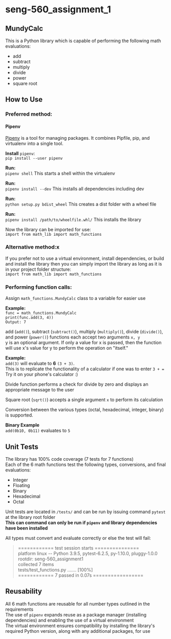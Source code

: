 # seng-560_assignment_1

## MundyCalc

This is a Python library which is capable of performing the following math evaluations:
* add
* subtract
* multiply
* divide
* power
* square root

## How to Use
### Preferred method:
#### Pipenv
[Pipenv](https://pipenv.pypa.io/en/latest/) is a tool for managing packages. It combines Pipfile, pip, and virtualenv into a single tool.

**Install** `pipenv`:  
`pip install --user pipenv`

**Run:**  
`pipenv shell` This starts a shell within the virtualenv

**Run:**  
`pipenv install --dev` This installs all dependencies including dev

**Run:**  
`python setup.py bdist_wheel` This creates a dist folder with a wheel file

**Run:**  
`pipenv install /path/to/wheelfile.whl/` This installs the library

Now the library can be imported for use:  
`import from math_lib import math_functions`

### Alternative method:x
If you prefer not to use a virtual environment, install dependencies, or build and install the library then you can simply import the library as long as it is in your project folder structure:  
`import from math_lib import math_functions`

### Performing function calls:
Assign `math_functions.MundyCalc` class to a variable for easier use  

**Example:**  
    `func = math_functions.MundyCalc`  
    `print(func.add(3, 4))`  
    `Output: 7`

add (`add()`), subtract (`subtract()`), multiply (`multiply()`), divide (`divide()`), and power (`power()`) functions each accept two arguments `x, y`  
y is an optional argument.
If only a value for x is passed, then the function will use x's value for y to perform the operation on "itself."  

**Example:**  
    `add(3)` will evaluate to **6** `(3 + 3)`.  
    This is to replicate the functionality of a calculator if one was to enter `3 + =`  
    Try it on your phone's calculator :)

Divide function performs a check for divide by zero and displays an appropriate message to the user

Square root (`sqrt()`) accepts a single argument `x` to perform its calculation

Conversion between the various types (octal, hexadecimal, integer, binary) is supported.

**Binary Example**  
    `add(0b10, 0b11)` evaluates to `5`

## Unit Tests
The library has 100% code coverage (7 tests for 7 functions)  
Each of the 6 math functions test the following types, conversions, and final evaluations:
* Integer
* Floating
* Binary
* Hexadecimal
* Octal

Unit tests are located in `/tests/` and can be run by issuing command `pytest` at the library root folder  
    **This can command can only be run if `pipenv` and library dependencies have been installed**  

All types must convert and evaluate correctly or else the test will fail:
> ============ test session starts ===============  
> platform linux -- Python 3.9.5, pytest-6.2.5, py-1.10.0, pluggy-1.0.0  
> rootdir: seng-560_assignment1  
> collected 7 items  
> tests/test_functions.py ....... [100%]  
> ============ 7 passed in 0.07s =================

## Reusability
All 6 math functions are reusable for all number types outlined in the requirements  
The use of `pipenv` expands reuse as a package manager (installing dependencies) and enabling the use of a virtual environment  
The virtual environment ensures compatibility by installing the library's required Python version, along with any additional packages, for use